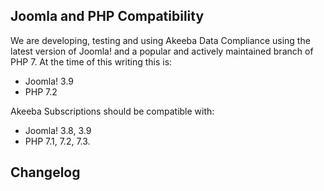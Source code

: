 ## Joomla and PHP Compatibility

We are developing, testing and using Akeeba Data Compliance using the latest version of Joomla! and a popular and actively maintained branch of PHP 7. At the time of this writing this is:

* Joomla! 3.9
* PHP 7.2

Akeeba Subscriptions should be compatible with:

* Joomla! 3.8, 3.9
* PHP 7.1, 7.2, 7.3.

## Changelog

